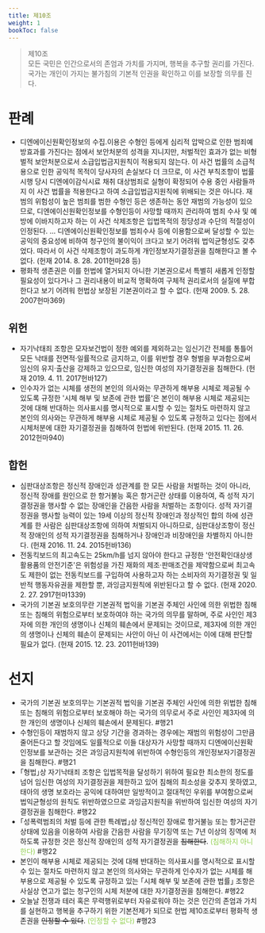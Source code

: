 ```yaml
---
title: 제10조
weight: 1
bookToc: false
---
```

> 제10조  
> 모든 국민은 인간으로서의 존엄과 가치를 가지며, 행복을 추구할 권리를 가진다. 국가는 개인이 가지는 불가침의 기본적 인권을 확인하고 이를 보장할 의무를 진다.

# 판례
- 디엔에이신원확인정보의 수집․이용은 수형인 등에게 심리적 압박으로 인한 범죄예방효과를 가진다는 점에서 보안처분의 성격을 지니지만, 처벌적인 효과가 없는 비형벌적 보안처분으로서 소급입법금지원칙이 적용되지 않는다. 이 사건 법률의 소급적용으로 인한 공익적 목적이 당사자의 손실보다 더 크므로, 이 사건 부칙조항이 법률 시행 당시 디엔에이감식시료 채취 대상범죄로 실형이 확정되어 수용 중인 사람들까지 이 사건 법률을 적용한다고 하여 소급입법금지원칙에 위배되는 것은 아니다. 
  재범의 위험성이 높은 범죄를 범한 수형인 등은 생존하는 동안 재범의 가능성이 있으므로, 디엔에이신원확인정보를 수형인등이 사망할 때까지 관리하여 범죄 수사 및 예방에 이바지하고자 하는 이 사건 삭제조항은 입법목적의 정당성과 수단의 적절성이 인정된다. … 디엔에이신원확인정보를 범죄수사 등에 이용함으로써 달성할 수 있는 공익의 중요성에 비하여 청구인의 불이익이 크다고 보기 어려워 법익균형성도 갖추었다. 따라서 이 사건 삭제조항이 과도하게 개인정보자기결정권을 침해한다고 볼 수 없다. (헌재 2014. 8. 28. 2011헌마28 등)
- 평화적 생존권은 이를 헌법에 열거되지 아니한 기본권으로서 특별히 새롭게 인정할 필요성이 있다거나 그 권리내용이 비교적 명확하여 구체적 권리로서의 실질에 부합한다고 보기 어려워 헌법상 보장된 기본권이라고 할 수 없다. (헌재 2009. 5. 28. 2007헌마369)
## 위헌
- 자기낙태죄 조항은 모자보건법이 정한 예외를 제외하고는 임신기간 전체를 통틀어 모든 낙태를 전면적·일률적으로 금지하고, 이를 위반할 경우 형벌을 부과함으로써 임신의 유지·출산을 강제하고 있으므로, 임신한 여성의 자기결정권을 침해한다. (헌재 2019. 4. 11. 2017헌바127)
- 인수자가 없는 시체를 생전의 본인의 의사와는 무관하게 해부용 시체로 제공될 수 있도록 규정한 '시체 해부 및 보존에 관한 법률'은 본인이 해부용 시체로 제공되는 것에 대해 반대하는 의사표시를 명시적으로 표시할 수 있는 절차도 마련하지 않고 본인의 의사와는 무관하게 해부용 시체로 제공될 수 있도록 규정하고 있다는 점에서 시체처분에 대한 자기결정권을 침해하여 헌법에 위반된다. (헌재 2015. 11. 26. 2012헌마940)
## 합헌
- 심판대상조항은 정신적 장애인과 성관계를 한 모든 사람을 처벌하는 것이 아니라, 정신적 장애를 원인으로 한 항거불능 혹은 항거곤란 상태를 이용하여, 즉 성적 자기결정권을 행사할 수 없는 장애인을 간음한 사람을 처벌하는 조항이다. 성적 자기결정권을 행사할 능력이 있는 19세 이상의 정신적 장애인과 정상적인 합의 하에 성관계를 한 사람은 심판대상조항에 의하여 처벌되지 아니하므로, 심판대상조항이 정신적 장애인의 성적 자기결정권을 침해하거나 장애인과 비장애인을 차별하지 아니한다. (헌재 2016. 11. 24. 2015헌바136)
- 전동킥보드의 최고속도는 25km/h를 넘지 않아야 한다고 규정한 '안전확인대상생활용품의 안전기준'은 위험성을 가진 재화의 제조·판매조건을 제약함으로써 최고속도 제한이 없는 전동킥보드를 구입하여 사용하고자 하는 소비자의 자기결정권 및 일반적 행동자유권을 제한할 뿐, 과잉금지원칙에 위반된다고 할 수 없다. (헌재 2020. 2. 27. 2917헌마1339)
- 국가의 기본권 보호의무란 기본권적 법익을 기본권 주체인 사인에 의한 위법한 침해 또는 침해의 위험으로부터 보호하여야 하는 국가의 의무를 말하며, 주로 사인인 제3자에 의한 개인의 생명이나 신체의 훼손에서 문제되는 것이므로, 제3자에 의한 개인의 생명이나 신체의 훼손이 문제되는 사안이 아닌 이 사건에서는 이에 대해 판단할 필요가 없다. (헌재 2015. 12. 23. 2011헌바139)
# 선지
- 국가의 기본권 보호의무는 기본권적 법익을 기본권 주체인 사인에 의한 위법한 침해 또는 침해의 위험으로부터 보호해야 하는 국가의 의무로서 주로 사인인 제3자에 의한 개인의 생명이나 신체의 훼손에서 문제된다. #행21
- 수형인등이 재범하지 않고 상당 기간을 경과하는 경우에는 재범의 위험성이 그만큼 줄어든다고 할 것임에도 일률적으로 이들 대상자가 사망할 때까지 디엔에이신원확인정보를 보관하는 것은 과잉금지원칙에 위반하여 수형인등의 개인정보자기결정권을 침해한다. #행21
- ｢형법｣상 자기낙태죄 조항은 입법목적을 달성하기 위하여 필요한 최소한의 정도를 넘어 임신한 여성의 자기결정권을 제한하고 있어 침해의 최소성을 갖추지 못하였고, 태아의 생명 보호라는 공익에 대하여만 일방적이고 절대적인 우위를 부여함으로써 법익균형성의 원칙도 위반하였으므로 과잉금지원칙을 위반하여 임신한 여성의 자기결정권을 침해한다. #행22
- ｢성폭력범죄의 처벌 등에 관한 특례법｣상 정신적인 장애로 항거불능 또는 항거곤란 상태에 있음을 이용하여 사람을 간음한 사람을 무기징역 또는 7년 이상의 징역에 처하도록 규정한 것은 정신적 장애인의 성적 자기결정권을 ~~침해한다~~. <font color="#92d050">(침해하지 아니한다)</font> #행22
- 본인이 해부용 시체로 제공되는 것에 대해 반대하는 의사표시를 명시적으로 표시할 수 있는 절차도 마련하지 않고 본인의 의사와는 무관하게 인수자가 없는 시체를 해부용으로 제공될 수 있도록 규정하고 있는 ｢시체 해부 및 보존에 관한 법률｣ 조항은 사실상 연고가 없는 청구인의 시체 처분에 대한 자기결정권을 침해한다. #행22
- 오늘날 전쟁과 테러 혹은 무력행위로부터 자유로워야 하는 것은 인간의 존엄과 가치를 실현하고 행복을 추구하기 위한 기본전제가 되므로 헌법 제10조로부터 평화적 생존권을 ~~인정할 수 있다~~. <font color="#92d050">(인정할 수 없다)</font> #행23 